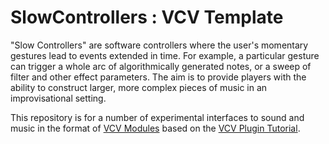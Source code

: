 
# SlowControllers : VCV Template 

"Slow Controllers" are software controllers where the user's momentary gestures lead to events extended in time. For example, a particular gesture can trigger a whole arc of algorithmically generated notes, or a sweep of filter and other effect parameters. The aim is to provide players with the ability to construct larger, more complex pieces of music in an improvisational setting. 


This repository is for a number of experimental interfaces to sound and music in the format of [VCV Modules](https://vcvrack.com) based on the [VCV Plugin Tutorial](https://vcvrack.com/manual/PluginDevelopmentTutorial.html).
